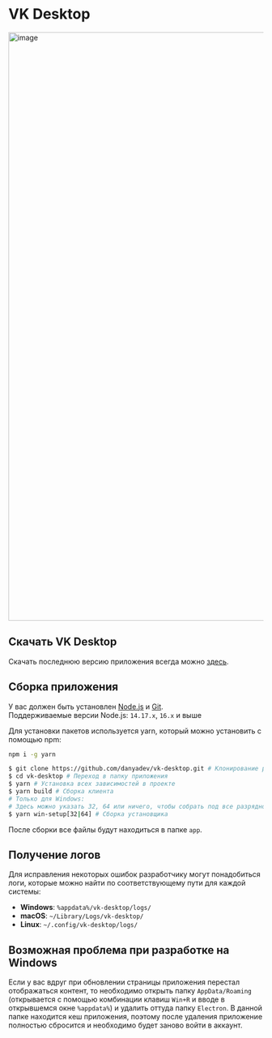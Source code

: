# VK Desktop
<img width="1162" alt="image" src="https://user-images.githubusercontent.com/35631027/155030916-775ce8f8-27bd-41dd-991b-154769116e66.png">


## Скачать VK Desktop

Скачать последнюю версию приложения всегда можно [здесь](https://github.com/danyadev/vk-desktop/releases).

## Сборка приложения

У вас должен быть установлен [Node.js](http://nodejs.org) и [Git](https://git-scm.com/downloads).  
Поддерживаемые версии Node.js: `14.17.x`, `16.x` и выше

Для установки пакетов используется yarn, который можно установить с помощью npm:
```bash
npm i -g yarn
```

```bash
$ git clone https://github.com/danyadev/vk-desktop.git # Клонирование репозитория
$ cd vk-desktop # Переход в папку приложения
$ yarn # Установка всех зависимостей в проекте
$ yarn build # Сборка клиента
# Только для Windows:
# Здесь можно указать 32, 64 или ничего, чтобы собрать под все разрядности
$ yarn win-setup[32|64] # Сборка установщика
```

После сборки все файлы будут находиться в папке `app`.

## Получение логов

Для исправления некоторых ошибок разработчику могут понадобиться логи,
которые можно найти по соответствующему пути для каждой системы:

* **Windows**: `%appdata%/vk-desktop/logs/`
* **macOS**: `~/Library/Logs/vk-desktop/`
* **Linux**: `~/.config/vk-desktop/logs/`

## Возможная проблема при разработке на Windows

Если у вас вдруг при обновлении страницы приложения перестал отображаться контент, то необходимо
открыть папку `AppData/Roaming` (открывается с помощью комбинации клавиш `Win+R` и вводе в открывшемся окне `%appdata%`)
и удалить оттуда папку `Electron`. В данной папке находится кеш приложения, поэтому
после удаления приложение полностью сбросится и необходимо будет заново войти в аккаунт.
